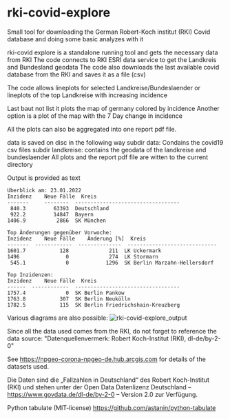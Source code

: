 # rki-covid-explore

Small tool for downloading the German Robert-Koch institut (RKI) Covid database and doing some 
basic analyzes with it

rki-covid explore is a standalone running tool and gets the necessary data from RKI
The code connects to RKI ESRI data service to get the Landkreis and Bundesland geodata
The code also downloads the last available covid database from the RKI and saves it as a file (csv)

The code allows lineplots for selected Landkreise/Bundeslaender
or lineplots of the top Landkreise with increasing incidence

Last baut not list it plots the map of germany colored by incidence
Another option is a plot of the map with the 7 Day change in incidence

All the plots can also be aggregated into one report pdf file.

data is saved on disc in the following way
   subdir data: Condains the covid19 csv files
   subdir landkreise: contains the geodata of the landkreise and bundeslaender
   All plots and the report pdf file are witten to the current directory

Output is provided as text

    Überblick am: 23.01.2022
    Inzidenz    Neue Fälle  Kreis
    -------     --------  ----------------------------------
     840.3         63393  Deutschland
     922.2         14847  Bayern
    1406.9          2866  SK München

    Top Änderungen gegenüber Vorwoche:
    Inzidenz    Neue Fälle    Änderung [%]  Kreis
    -------  ------------  --------------  -----------------------------
    1601.7           128             211  LK Uckermark
    1496               0             274  LK Stormarn
     545.1             0            1296  SK Berlin Marzahn-Hellersdorf

    Top Inzidenzen:
    Inzidenz    Neue Fälle  Kreis
    ------  ------------  ----------------------------------
    1757.4             0  SK Berlin Pankow
    1763.8           307  SK Berlin Neukölln
    1782.5           115  SK Berlin Friedrichshain-Kreuzberg
    
Various diagrams are also possible:
![rki-covid-explore_output](https://user-images.githubusercontent.com/95683288/150784305-bf98b0d1-f9f6-4928-b5f6-066a4f22f3a3.jpeg)

Since all the data used comes from the RKI, do not forget to reference the data source:
"Datenquellenvermerk: Robert Koch-Institut (RKI), dl-de/by-2-0"

See https://npgeo-corona-npgeo-de.hub.arcgis.com for details of the datasets used.


Die Daten sind die „Fallzahlen in Deutschland“ des Robert Koch-Institut (RKI) und stehen unter der
Open Data Datenlizenz Deutschland – https://www.govdata.de/dl-de/by-2-0 – Version 2.0 zur Verfügung. 

Python tabulate (MIT-license) https://github.com/astanin/python-tabulate
